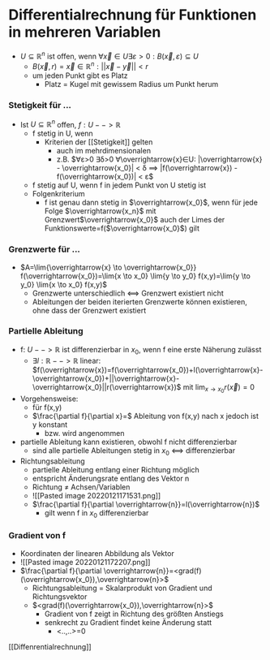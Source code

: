 # Differentialrechnung für Funktionen in mehreren Variablen
+ $U⊆ℝ^n$ ist offen, wenn $∀\overrightarrow{x}∈U ∃ε>0: B(\overrightarrow{x},ε)⊆U$
	+ $B(\overrightarrow{x},r)={\overrightarrow{x}∈ℝ^n : ||\overrightarrow{x}-\overrightarrow{y}||<r}$
	+ um jeden Punkt gibt es Platz
		+ Platz = Kugel mit gewissem Radius um Punkt herum

### Stetigkeit für ...
+ Ist $U⊆ℝ^n$ offen, $f:U--> ℝ$
	+ f stetig in U, wenn
		+ Kriterien der [[Stetigkeit]] gelten
			+  auch im mehrdimensionalen
			+ z.B.	$∀ε>0 ∃δ>0 ∀\overrightarrow{x}∈U: |\overrightarrow{x} - \overrightarrow{x_0}| < δ ==> |f(\overrightarrow{x}) - f(\overrightarrow{x_0})| < ε$
	+ f stetig auf U, wenn f in jedem Punkt von U stetig ist
	+ Folgenkriterium
		+ f ist genau dann stetig in $\overrightarrow{x_0}$, wenn für jede Folge $\overrightarrow{x_n}$ mit Grenzwert$\overrightarrow{x_0}$ auch der Limes der Funktionswerte=f($\overrightarrow{x_0}$) gilt

 
### Grenzwerte für ...
+ $A=\lim{\overrightarrow{x} \to \overrightarrow{x_0}} f(\overrightarrow{x_0})=\lim{x \to x_0} \lim{y \to y_0} f(x,y)=\lim{y \to y_0} \lim{x \to x_0} f(x,y)$
	+ Grenzwerte unterschiedlich <==> Grenzwert existiert nicht
	+ Ableitungen der beiden iterierten Grenzwerte können existieren, ohne dass der Grenzwert existiert

### Partielle Ableitung
+ f: $U-->ℝ$ ist differenzierbar in $x_0$, wenn f eine erste Näherung zulässt
	+ $∃l:ℝ-->ℝ$ linear: $f(\overrightarrow{x})=f(\overrightarrow{x_0})+l(\overrightarrow{x}-\overrightarrow{x_0})+||\overrightarrow{x}-\overrightarrow{x_0}||r(\overrightarrow{x})$ mit $\lim_{x \to x_0} r(\overrightarrow{x})=0$
+ Vorgehensweise:
	+ für f(x,y)
	+ $\frac{\partial f}{\partial x}=$ Ableitung von f(x,y) nach x jedoch ist y konstant
		+ bzw. wird angenommen
+ partielle Ableitung kann existieren, obwohl f nicht differenzierbar
	+ sind alle partielle Ableitungen stetig in $x_0$ <==> differenzierbar
+ Richtungsableitung
	+ partielle Ableitung entlang einer Richtung möglich
	+ entspricht Änderungsrate entlang des Vektor n
	+ Richtung ≠ Achsen/Variablen
	+ ![[Pasted image 20220121171531.png]]
	+ $\frac{\partial f}{\partial \overrightarrow{n}}=l(\overrightarrow{n})$
		+ gilt wenn f in $x_0$ differenzierbar

### Gradient von f
+ Koordinaten der linearen Abbildung als Vektor
+ ![[Pasted image 20220121172207.png]]
+ $\frac{\partial f}{\partial \overrightarrow{n}}=<grad(f)(\overrightarrow{x_0}),\overrightarrow{n}>$
	+ Richtungsableitung = Skalarprodukt von Gradient und Richtungsvektor
	+ $<grad(f)(\overrightarrow{x_0}),\overrightarrow{n}>$
		+ Gradient von f zeigt in Richtung des größten Anstiegs
		+ senkrecht zu Gradient findet keine Änderung statt
			+ <..,..>=0

[[Diffenrentialrechnung]]